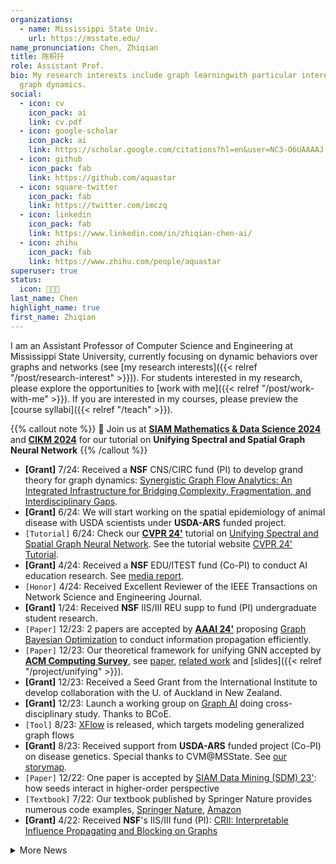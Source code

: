 ```yaml
---
organizations:
  - name: Mississippi State Univ.
    url: https://msstate.edu/
name_pronunciation: Chen, Zhiqian
title: 陈枳扦
role: Assistant Prof.
bio: My research interests include graph learningwith particular interest in
  graph dynamics.
social:
  - icon: cv
    icon_pack: ai
    link: cv.pdf
  - icon: google-scholar
    icon_pack: ai
    link: https://scholar.google.com/citations?hl=en&user=NC3-O6UAAAAJ
  - icon: github
    icon_pack: fab
    link: https://github.com/aquastar
  - icon: square-twitter
    icon_pack: fab
    link: https://twitter.com/imczq
  - icon: linkedin
    icon_pack: fab
    link: https://www.linkedin.com/in/zhiqian-chen-ai/
  - icon: zhihu
    icon_pack: fab
    link: https://www.zhihu.com/people/aquastar
superuser: true
status:
  icon: 👨🏻‍💻
last_name: Chen
highlight_name: true
first_name: Zhiqian
---
```

I am an Assistant Professor of Computer Science and Engineering at Mississippi State University, currently focusing on dynamic behaviors over graphs and networks (see [my research interests]({{< relref "/post/research-interest" >}})). For students interested in my research, please explore the opportunities to [work with me]({{< relref "/post/work-with-me" >}}). If you are interested in my courses, please preview the [course syllabi]({{< relref "/teach" >}}).


{{% callout note %}}
🚀 Join us at **[SIAM Mathematics & Data Science 2024](https://meetings.siam.org/sess/dsp_programsess.cfm?SESSIONCODE=80791)** and [**CIKM 2024**](https://cikm2024.org/tutorials/) for our tutorial on **Unifying Spectral and Spatial Graph Neural Network**
{{% /callout %}}

* **[Grant]** 7/24: Received a **NSF** CNS/CIRC fund (PI) to develop grand theory for graph dynamics: [Synergistic Graph Flow Analytics: An Integrated Infrastructure for Bridging Complexity, Fragmentation, and Interdisciplinary Gaps](https://www.nsf.gov/awardsearch/showAward?AWD_ID=2345921&HistoricalAwards=false). 
* **[Grant]** 6/24: We will start working on the spatial epidemiology of animal disease with USDA scientists under **USDA-ARS** funded project.
* `[Tutorial]` 6/24: Check our **[CVPR 24'](https://cvpr.thecvf.com/virtual/2024/tutorial/23726)** tutorial on <u>Unifying Spectral and Spatial Graph Neural Network</u>. See the tutorial website [CVPR 24' Tutorial](https://xgraph.team/course/cvpr24/).
* **[Grant]** 4/24: Received a **NSF** EDU/ITEST fund (Co-PI) to conduct AI education research. See [media report](https://www.pressreader.com/usa/starkville-daily-news/20240515/281526526156691).
* `[Honor]` 4/24: Received Excellent Reviewer of the IEEE Transactions on Network Science and Engineering Journal. 
* **[Grant]** 1/24: Received **NSF** IIS/III REU supp to fund (PI) undergraduate student research. 
* `[Paper]` 12/23: 2 papers are accepted by **[AAAI 24'](https://aaai.org/aaai-conference/)** proposing <u>Graph Bayesian Optimization</u> to conduct information propagation efficiently.
* `[Paper]` 12/23:  Our theoretical framework for unifying GNN accepted by **[ACM Computing Survey](https://dl.acm.org/journal/csur)**, see [paper](https://dl.acm.org/doi/10.1145/3627816), [related work](https://github.com/XGraph-Team/Spectral-Graph-Survey) and [slides]({{< relref "/project/unifying" >}}). 
* **[Grant]** 12/23: Received a Seed Grant from the International Institute to develop collaboration with the U. of Auckland in New Zealand.  
* **[Grant]** 12/23: Launch a working group on <u>Graph AI</u> doing cross-disciplinary study. Thanks to BCoE.  
* `[Tool]` 8/23: [XFlow](https://xflow.network/) is released, which targets modeling generalized graph flows  
* **[Grant]** 8/23: Received support from **USDA-ARS** funded project (Co-PI) on disease genetics. Special thanks to CVM@MSState. See [our storymap](https://storymaps.arcgis.com/stories/4569acf3a05944c99360029dd7029a96).
* `[Paper]` 12/22: One paper is accepted by [SIAM Data Mining (SDM) 23'](https://www.siam.org/conferences/cm/conference/sdm23): how seeds interact in higher-order perspective
* `[Textbook]` 7/22: Our textbook published by Springer Nature provides numerous code examples, [Springer Nature](https://link.springer.com/book/10.1007/978-3-030-96756-7), [Amazon](https://www.amazon.com/Machine-Learning-Computer-Scientists-Analysts/dp/3030967557)
* **[Grant]** 4/22: Received **NSF**'s IIS/III fund (PI): [CRII: Interpretable Influence Propagating and Blocking on Graphs](https://www.nsf.gov/awardsearch/showAward?AWD_ID=2153369&HistoricalAwards=false)

<details>
  <summary>More News</summary>

- `[Paper]` 12/21: One paper about Graph Wavelet is accepted by [SIAM Data Mining (SDM) 22'](https://www.siam.org/conferences/cm/conference/sdm22) with SIAM Early Career Travel Award
- `[Tutorial]` 5/21: See our [tutorial Spreading Model for Epidemics](https://beiyulincs.github.io/pub/sdm_tutorial_21.html) ([GNN, RNN, SIR and PDE](/files/SDM21-part2.pptx)) in [SDM 21'](https://www.siam.org/conferences/cm/conference/sdm21)
* `[Paper & Award]` 9/20: Papers on Kalman filtering and school redistricting are accepted by [ACM SIGSPATIAL 20'](https://sigspatial2020.sigspatial.org) with (**Best Paper Award**)
* `[Paper]` 12/19: [Unsupervised learning for material discovery](https://www.nature.com/articles/s41467-019-13214-1) is published in **Nature Communications**.
  * Selected as 22nd of Top 50 Chemistry and Materials Sciences Articles [Top 50 Collection](https://www.nature.com/collections/giacagiaca)

</details>
